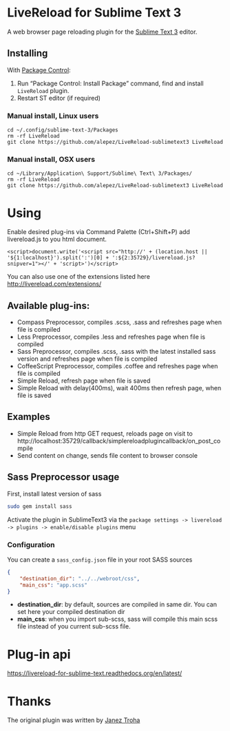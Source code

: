 # LiveReload for Sublime Text 3

A web browser page reloading plugin for the [Sublime Text 3](http://sublimetext.com "Sublime Text 3") editor.

## Installing

With [Package Control](http://wbond.net/sublime_packages/package_control):

1. Run “Package Control: Install Package” command, find and install `LiveReload` plugin.
2. Restart ST editor (if required)

### Manual install, Linux users

```
cd ~/.config/sublime-text-3/Packages
rm -rf LiveReload
git clone https://github.com/alepez/LiveReload-sublimetext3 LiveReload
```

### Manual install, OSX users

```
cd ~/Library/Application\ Support/Sublime\ Text\ 3/Packages/
rm -rf LiveReload
git clone https://github.com/alepez/LiveReload-sublimetext3 LiveReload
```

# Using

Enable desired plug-ins via Command Palette (Ctrl+Shift+P) add livereload.js to you html document.

```
<script>document.write('<script src="http://' + (location.host || '${1:localhost}').split(':')[0] + ':${2:35729}/livereload.js?snipver=1"></' + 'script>')</script>
```

You can also use one of the extensions listed here http://livereload.com/extensions/

## Available plug-ins:

 - Compass Preprocessor, compiles .scss, .sass and refreshes page when file is compiled
 - Less Preprocessor, compiles .less and refreshes page when file is compiled
 - Sass Preprocessor, compiles .scss, .sass with the latest installed sass version and refreshes page when file is compiled
 - CoffeeScript Preprocessor, compiles .coffee and refreshes page when file is compiled
 - Simple Reload, refresh page when file is saved
 - Simple Reload with delay(400ms), wait 400ms then refresh page, when file is saved

## Examples

 - Simple Reload from http GET request, reloads page on visit to http://localhost:35729/callback/simplereloadplugincallback/on_post_compile
 - Send content on change, sends file content to browser console

## Sass Preprocessor usage

First, install latest version of sass
```bash
sudo gem install sass
```
Activate the plugin in SublimeText3 via the `package settings -> livereload -> plugins -> enable/disable plugins` menu

### Configuration

You can create a `sass_config.json` file in your root SASS sources
```json
{
    "destination_dir": "../../webroot/css",
    "main_css": "app.scss"
}
```

* **destination_dir**: by default, sources are compiled in same dir. You can set here your compiled destination dir
* **main_css**: when you import sub-scss, sass will compile this main scss file instead of you current sub-scss file.

# Plug-in api

https://livereload-for-sublime-text.readthedocs.org/en/latest/

# Thanks

The original plugin was written by [Janez Troha](https://github.com/dz0ny)

